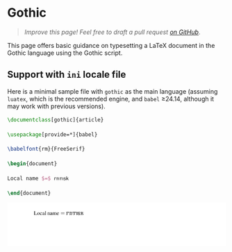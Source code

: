 # Gothic

<blockquote>
  <p><em>Improve this page! Feel free to draft a pull request <a href="https://github.com/latex3/babel/tree/docs/docs">on GitHub</a></em>.</p>
</blockquote>

This page offers basic guidance on typesetting a LaTeX document in the
Gothic language using the Gothic script.

## Support with `ini` locale file

Here is a minimal sample file with `gothic` as the main language
(assuming `luatex`, which is the recommended engine, and `babel` ≥24.14,
although it may work with previous versions).

```tex
\documentclass[gothic]{article}

\usepackage[provide=*]{babel}

\babelfont{rm}{FreeSerif}

\begin{document}

Local name $=$ 𐌲𐌿𐍄𐌹𐍃𐌺

\end{document}
```

![](../media/locale-gothic.png)